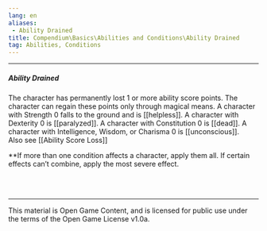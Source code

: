 ```yaml
---
lang: en
aliases:
 - Ability Drained
title: Compendium\Basics\Abilities and Conditions\Ability Drained
tag: Abilities, Conditions
---
```


---
##### Ability Drained

The character has permanently lost 1 or more ability score points. The character can regain these points only through magical means. A character with Strength 0 falls to the ground and is [[helpless]]. A character with Dexterity 0 is [[paralyzed]]. A character with Constitution 0 is [[dead]]. A character with Intelligence, Wisdom, or Charisma 0 is [[unconscious]].  
Also see [[Ability Score Loss]]


**If more than one condition affects a character, apply them all. If certain effects can’t combine, apply the most severe effect.

<br><br>

---

This material is Open Game Content, and is licensed for public use under the terms of the Open Game License v1.0a.
